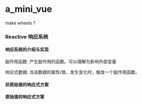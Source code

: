 # a_mini_vue
make wheels ?

### Reactive 响应系统

#### 响应系统的介绍与实现

副作用函数: 产生副作用的函数。可以理解为影响外部变量

响应式数据: 当该数据的属性/值，发生变化时，触发一个副作用函数。

#### 非原始值的响应式方案

#### 原始值的响应式方案

